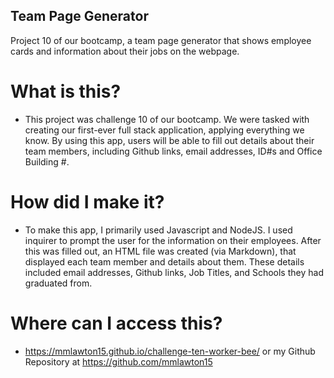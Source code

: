 ## Team Page Generator
Project 10 of our bootcamp, a team page generator that shows employee cards and information about their jobs on the webpage.

# What is this?
 - This project was challenge 10 of our bootcamp. We were tasked with creating our first-ever full stack application, applying everything we know. By using this app, users will be able to fill out details about their team members, including Github links, email addresses, ID#s and Office Building #.

 # How did I make it?
 - To make this app, I primarily used Javascript and NodeJS. I used inquirer to prompt the user for the information on their employees. After this was filled out, an HTML file was created (via Markdown), that displayed each team member and details about them. These details included email addresses, Github links, Job Titles, and Schools they had graduated from.

 # Where can I access this?
 - https://mmlawton15.github.io/challenge-ten-worker-bee/ or my Github Repository at https://github.com/mmlawton15